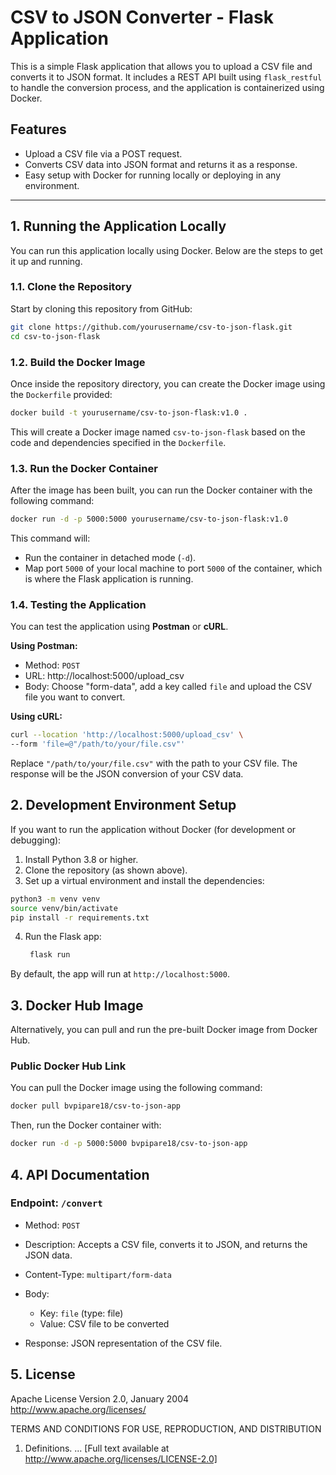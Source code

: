 # CSV to JSON Converter - Flask Application

This is a simple Flask application that allows you to upload a CSV file and converts it to JSON format. It includes a REST API built using `flask_restful` to handle the conversion process, and the application is containerized using Docker.

## Features

- Upload a CSV file via a POST request.
- Converts CSV data into JSON format and returns it as a response.
- Easy setup with Docker for running locally or deploying in any environment.

---

## 1. Running the Application Locally

You can run this application locally using Docker. Below are the steps to get it up and running.

### 1.1. Clone the Repository

Start by cloning this repository from GitHub:

```bash
git clone https://github.com/yourusername/csv-to-json-flask.git
cd csv-to-json-flask
```

### 1.2. Build the Docker Image

Once inside the repository directory, you can create the Docker image using the `Dockerfile` provided:

```bash
docker build -t yourusername/csv-to-json-flask:v1.0 .
```

This will create a Docker image named `csv-to-json-flask` based on the code and dependencies specified in the `Dockerfile`.

### 1.3. Run the Docker Container

After the image has been built, you can run the Docker container with the following command:

```bash
docker run -d -p 5000:5000 yourusername/csv-to-json-flask:v1.0
```

This command will:
- Run the container in detached mode (`-d`).
- Map port `5000` of your local machine to port `5000` of the container, which is where the Flask application is running.

### 1.4. Testing the Application

You can test the application using **Postman** or **cURL**.

**Using Postman:**

- Method: `POST`
- URL: http://localhost:5000/upload_csv
- Body: Choose "form-data", add a key called `file` and upload the CSV file you want to convert.

**Using cURL:**

```bash
curl --location 'http://localhost:5000/upload_csv' \
--form 'file=@"/path/to/your/file.csv"'
```
Replace `"/path/to/your/file.csv"` with the path to your CSV file. The response will be the JSON conversion of your CSV data.

## 2. Development Environment Setup

If you want to run the application without Docker (for development or debugging):

1. Install Python 3.8 or higher.
2. Clone the repository (as shown above).
3. Set up a virtual environment and install the dependencies:
```bash
python3 -m venv venv
source venv/bin/activate
pip install -r requirements.txt
```
4. Run the Flask app:
   ```bash
    flask run
   ```
By default, the app will run at `http://localhost:5000`.

## 3. Docker Hub Image

Alternatively, you can pull and run the pre-built Docker image from Docker Hub.

### Public Docker Hub Link
You can pull the Docker image using the following command:
```bash
docker pull bvpipare18/csv-to-json-app
```
Then, run the Docker container with:
```bash
docker run -d -p 5000:5000 bvpipare18/csv-to-json-app
```

## 4. API Documentation

### Endpoint: `/convert`
- Method: `POST`
- Description: Accepts a CSV file, converts it to JSON, and returns the JSON data.
- Content-Type: `multipart/form-data`
- Body:
  - Key: `file` (type: file)
  - Value: CSV file to be converted

- Response: JSON representation of the CSV file.

## 5. License

Apache License
Version 2.0, January 2004
http://www.apache.org/licenses/

TERMS AND CONDITIONS FOR USE, REPRODUCTION, AND DISTRIBUTION

1. Definitions.
...
[Full text available at http://www.apache.org/licenses/LICENSE-2.0]



   

